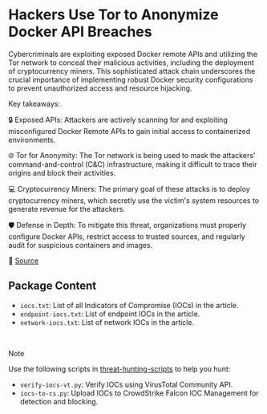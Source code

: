 # Hackers Use Tor to Anonymize Docker API Breaches

Cybercriminals are exploiting exposed Docker remote APIs and utilizing the Tor network to conceal their malicious activities, including the deployment of cryptocurrency miners. This sophisticated attack chain underscores the crucial importance of implementing robust Docker security configurations to prevent unauthorized access and resource hijacking.

Key takeaways:

🔒 Exposed APIs: Attackers are actively scanning for and exploiting misconfigured Docker Remote APIs to gain initial access to containerized environments.

🌐 Tor for Anonymity: The Tor network is being used to mask the attackers' command-and-control (C&C) infrastructure, making it difficult to trace their origins and block their activities.

💻 Cryptocurrency Miners: The primary goal of these attacks is to deploy cryptocurrency miners, which secretly use the victim's system resources to generate revenue for the attackers.

🛡️ Defense in Depth: To mitigate this threat, organizations must properly configure Docker APIs, restrict access to trusted sources, and regularly audit for suspicious containers and images.

🔗 [Source](https://www.akamai.com/blog/security-research/new-malware-targeting-docker-apis-akamai-hunt)

## Package Content

- `iocs.txt`: List of all Indicators of Compromise (IOCs) in the article.
- `endpoint-iocs.txt`: List of endpoint IOCs in the article.
- `network-iocs.txt`: List of network IOCs in the article.

<br>

> [!NOTE]
> Use the following scripts in [threat-hunting-scripts](../../threat-hunting-scripts/) to help you hunt:
>
> - `verify-iocs-vt.py`: Verify IOCs using VirusTotal Community API.
> - `iocs-to-cs.py`: Upload IOCs to CrowdStrike Falcon IOC Management for detection and blocking.
